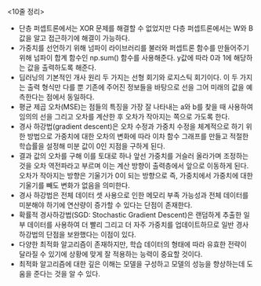 <10줄 정리>
+ 단층 퍼셉트론에서는 XOR 문제를 해결할 수 없었지만 다층 퍼셉트론에서는 W와 B 값을 알고 접근하기에 해결이 가능하다.
+ 가중치를 선언하기 위해 넘파이 라이브러리를 불러와 퍼셉트론 함수를 만들어주기 위해 넘파이 합계 함수인 np.sum() 함수를 사용해준다. y값에 따라 0과 1에 해당하는 값을 출력하도록 해준다. 
+ 딥러닝의 기본적인 개사 원리 두 가지는 선형 회기와 로지스틱 회기이다. 이 두 가지는 출력 형식만 다를 뿐 기존에 주어진 정보들을 바탕으로 선을 그어 미래의 값을 예측한다는 점에서 동일하다.
+ 평균 제곱 오차(MSE)는 점들의 특징을 가장 잘 나타내는 a와 b를 찾을 때 사용하여 임의의 선을 그리고 오차를 계산한 후 오차가 작아지는 쪽으로 가도록 한다.
+ 경사 하강법(gradient descent)은 오차 수정과 가중치 수정을 체계적으로 하기 위한 방법으로 가중치에 대한 오차의 변화에 따라 이차 함수 그래프를 만들고 적절한 학습률을 설정해 미분 값이 0인 지점을 구하게 된다.
+ 결과 값의 오차를 구해 이를 토대로 하나 앞선 가중치를 거슬러 올라가며 조정하는 것을 오차 역전파라고 부르며 이는 계산 방향이 출력층에서 앞으로 이동하게 된다. 오차가 작아지는 방향은 기울기가 0이 되는 방향으로 즉, 가중치에서 가중치에 대한 기울기를 빼도 변화가 없음을 의미한다.
+ 경사 하강법은 전체 데이터 셋 사용으로 인한 메모리 부족 가능성과 전체 데이터를 미분해야 하기에 연산량이 증가할 수 있다는 단점이 존재한다.
+ 확률적 경사하강법(SGD: Stochastic Gradient Descent)은 랜덤하게 추출한 일부 데이터를 사용하여 더 빨리 그리고 더 자주 가중치를 업데이트하므로 일반 경사 하강법의 단점을 보완했다는 이점이 있다.
+ 다양한 최적화 알고리즘이 존재하지만, 학습 데이터의 형태에 따라 유효한 전략이 달라질 수 있기에 상황에 맞게 잘 적용하는 능력이 중요할 것이다.
+ 최적화 알고리즘에 대한 깊은 이해는 모델을 구성하고 모델의 성능을 향상하는데 도움을 준다는 것을 알 수 있다.
